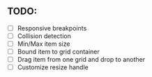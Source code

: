 ## TODO: 
- [ ] Responsive breakpoints
- [ ] Collision detection
- [ ] Min/Max item size
- [ ] Bound item to grid container
- [ ] Drag item from one grid and drop to another
- [ ] Customize resize handle